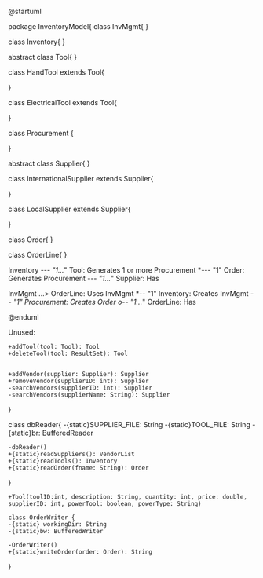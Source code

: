@startuml

package InventoryModel{
class InvMgmt{
}

class Inventory{
}

abstract class Tool{
}

class HandTool extends Tool{
    
}

class ElectricalTool extends Tool{

}

class Procurement {

}

abstract class Supplier{
}

class InternationalSupplier extends Supplier{

}

class LocalSupplier extends Supplier{

}


class Order{
}

class OrderLine{
}


Inventory *--- "1...*" Tool: Generates 1 or more 
Procurement *--- "1" Order: Generates
Procurement *--- "1...*" Supplier: Has 

InvMgmt  ...>  OrderLine: Uses
InvMgmt *-- "1" Inventory: Creates
InvMgmt *-- "1" Procurement: Creates
Order o-- "1...*" OrderLine: Has

@enduml

Unused: 

    +addTool(tool: Tool): Tool
    +deleteTool(tool: ResultSet): Tool
    

    +addVendor(supplier: Supplier): Supplier
    +removeVendor(supplierID: int): Supplier
    -searchVendors(supplierID: int): Supplier
    -searchVendors(supplierName: String): Supplier
}



class dbReader{
    -{static}SUPPLIER_FILE: String
    -{static}TOOL_FILE: String
    -{static}br: BufferedReader

    -dbReader()
    +{static}readSuppliers(): VendorList
    +{static}readTools(): Inventory
    +{static}readOrder(fname: String): Order
}


    +Tool(toolID:int, description: String, quantity: int, price: double, supplierID: int, powerTool: boolean, powerType: String)

    class OrderWriter {
    -{static} workingDir: String
    -{static}bw: BufferedWriter

    -OrderWriter()
    +{static}writeOrder(order: Order): String
}